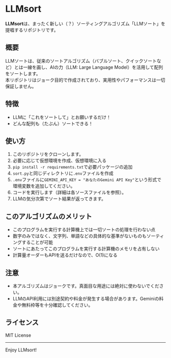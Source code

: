 # LLMsort

**LLMsort**は、まったく新しい（？）ソーティングアルゴリズム「LLMソート」を提唱するリポジトリです。

## 概要

LLMソートは、従来のソートアルゴリズム（バブルソート、クイックソートなど）とは一線を画し、AIの力（LLM: Large Language Model）を活用して配列をソートします。  
本リポジトリはジョーク目的で作成されており、実用性やパフォーマンスは一切保証しません。

## 特徴

- LLMに「これをソートして」とお願いするだけ！
- どんな配列も（たぶん）ソートできる！

## 使い方

1. このリポジトリをクローンします。
2. 必要に応じて仮想環境を作成、仮想環境に入る
3. `pip install -r requirements.txt`で必要パッケージの追加
4. `sort.py`と同じディレクトリに`.env`ファイルを作成
5. `.env`ファイルに`GEMINI_API_KEY = "あなたのGemini API Key"`という形式で環境変数を追加してください。
6. コードを実行します（詳細は各ソースファイルを参照）。
7. LLMの気分次第でソート結果が返ってきます。

## このアルゴリズムのメリット
- このプログラムを実行する計算機上では一切ソートの処理を行わない点
- 数字のみではなく、文字列、単語などの具体的な基準がないものもソーティングすることが可能
- ソートにあたってこのプログラムを実行する計算機のメモリを占有しない
- 計算量オーダーもAPIを送るだけなので、O(1)になる

## 注意

- 本アルゴリズムはジョークです。真面目な用途には絶対に使わないでください。
- LLMのAPI利用には別途契約や料金が発生する場合があります。Geminiの料金や無料枠等を十分確認してください。

## ライセンス

MIT License

---
Enjoy LLMsort!
